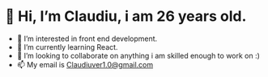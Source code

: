 # 👋 Hi, I’m Claudiu, i am 26 years old.
- 👀 I’m interested in front end development.
- 🌱 I’m currently learning React.
- 💞️ I’m looking to collaborate on anything i am skilled enough to work on :)
- 📫 My email is Claudiuver1.0@gmail.com

<!---
VladeanClaudiu/VladeanClaudiu is a ✨ special ✨ repository because its `README.md` (this file) appears on your GitHub profile.
You can click the Preview link to take a look at your changes.
--->

